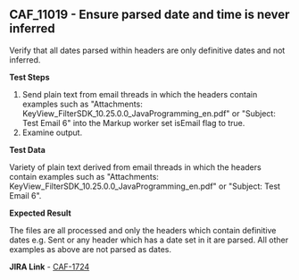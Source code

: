 ## CAF_11019 - Ensure parsed date and time is never inferred ##

Verify that all dates parsed within headers are only definitive dates and not inferred.

**Test Steps**

1. Send plain text from email threads in which the headers contain examples such as "Attachments: KeyView_FilterSDK_10.25.0.0_JavaProgramming_en.pdf" or "Subject: Test Email 6" into the Markup worker set isEmail flag to true.
2. Examine output.

**Test Data**

Variety of plain text derived from email threads in which the headers contain examples such as "Attachments: KeyView_FilterSDK_10.25.0.0_JavaProgramming_en.pdf" or "Subject: Test Email 6".

**Expected Result**

The files are all processed and only the headers which contain definitive dates e.g. Sent or any header which has a date set in it are parsed. All other examples as above are not parsed as dates.

**JIRA Link** - [CAF-1724](https://jira.autonomy.com/browse/CAF-1724)


